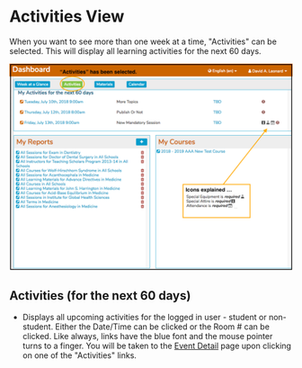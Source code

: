 # Activities View

When you want to see more than one week at a time, "Activities" can be selected. This will display all learning activities for the next 60 days.

![](../.gitbook/assets/activities.png)

## Activities \(for the next 60 days\)

* Displays all upcoming activities for the logged in user - student or non-student. Either the Date/Time can be clicked or the Room \# can be clicked.  Like always, links have the blue font and the mouse pointer turns to a finger.  You will be taken to the [Event Detail](https://iliosproject.gitbook.io/ilios-user-guide/dashboard/calendar-view#event-detail-view) page upon clicking on one of the "Activities" links.

